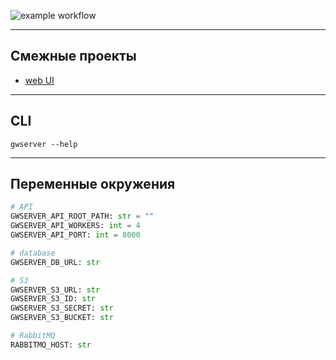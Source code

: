 ![example workflow](https://github.com/DramatikMan/MLHL-gradwork-server/actions/workflows/build.yml/badge.svg)

---

## Смежные проекты

- [web UI](https://github.com/DramatikMan/MLHL-gradwork-web-UI)

---

## CLI

```
gwserver --help
```

---

## Переменные окружения

```python
# API
GWSERVER_API_ROOT_PATH: str = ""
GWSERVER_API_WORKERS: int = 4
GWSERVER_API_PORT: int = 8000

# database
GWSERVER_DB_URL: str

# S3
GWSERVER_S3_URL: str
GWSERVER_S3_ID: str
GWSERVER_S3_SECRET: str
GWSERVER_S3_BUCKET: str

# RabbitMQ
RABBITMQ_HOST: str
```
